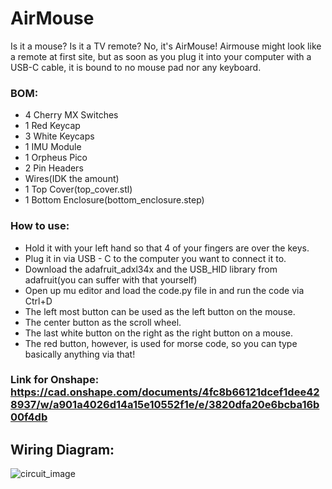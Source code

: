# AirMouse
Is it a mouse? Is it a TV remote? No, it's AirMouse! Airmouse might look like a remote at first site, but as soon as you plug it into your computer with a USB-C cable, it is bound to no mouse pad nor any keyboard. 
### BOM:
- 4 Cherry MX Switches
- 1 Red Keycap
- 3 White Keycaps
- 1 IMU Module
- 1 Orpheus Pico
- 2 Pin Headers
- Wires(IDK the amount)
- 1 Top Cover(top_cover.stl)
- 1 Bottom Enclosure(bottom_enclosure.step)
### How to use:
- Hold it with your left hand so that 4 of your fingers are over the keys. 
- Plug it in via USB - C to the computer you want to connect it to.
- Download the adafruit_adxl34x and the USB_HID library from adafruit(you can suffer with that yourself)
- Open up mu editor and load the code.py file in and run the code via Ctrl+D
- The left most button can be used as the left button on the mouse.
- The center button as the scroll wheel.
- The last white button on the right as the right button on a mouse.
- The red button, however, is used for morse code, so you can type basically anything via that!
### Link for Onshape: https://cad.onshape.com/documents/4fc8b66121dcef1dee428937/w/a901a4026d14a15e10552f1e/e/3820dfa20e6bcba16b00f4db
## Wiring Diagram:
![circuit_image](https://github.com/user-attachments/assets/b4676dbb-b030-44ad-b83b-df202ca14503)






